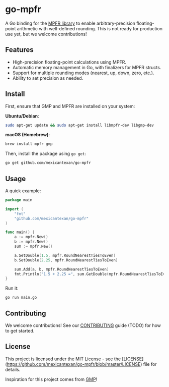 # go-mpfr

A Go binding for the [MPFR library](https://www.mpfr.org/) to enable arbitrary-precision floating-point arithmetic with well-defined rounding. This is not ready for production use yet, but we welcome contributions!

## Features

- High-precision floating-point calculations using MPFR.
- Automatic memory management in Go, with finalizers for MPFR structs.
- Support for multiple rounding modes (nearest, up, down, zero, etc.).
- Ability to set precision as needed.

## Install

First, ensure that GMP and MPFR are installed on your system:

**Ubuntu/Debian**:
```bash
sudo apt-get update && sudo apt-get install libmpfr-dev libgmp-dev
```
**macOS (Homebrew)**:
```bash
brew install mpfr gmp
```

Then, install the package using `go get`:
```bash
go get github.com/mexicantexan/go-mpfr
```

## Usage

A quick example:
```go
package main

import (
    "fmt"
    "github.com/mexicantexan/go-mpfr"
)

func main() {
    a := mpfr.New()
    b := mpfr.New()
    sum := mpfr.New()

    a.SetDouble(1.5, mpfr.RoundNearestTiesToEven)
    b.SetDouble(2.25, mpfr.RoundNearestTiesToEven)

    sum.Add(a, b, mpfr.RoundNearestTiesToEven)
    fmt.Println("1.5 + 2.25 =", sum.GetDouble(mpfr.RoundNearestTiesToEven))
}
```
Run it:
```bash
go run main.go
```

## Contributing
We welcome contributions! See our [CONTRIBUTING](https://github.com/mexicantexan/go-mpfr/blob/master/CONTRIBUTING.md) guide (TODO) for how to get started.

## License
This project is licensed under the MIT License - see the [LICENSE] (https://github.com/mexicantexan/go-mpfr/blob/master/LICENSE) file for details.

Inspiration for this project comes from [GMP](https://github.com/ncw/gmp)!
